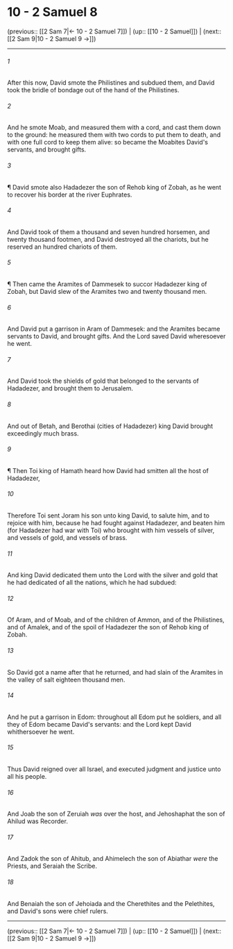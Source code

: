 # 10 - 2 Samuel 8

(previous:: [[2 Sam 7|← 10 - 2 Samuel 7]]) | (up:: [[10 - 2 Samuel]]) | (next:: [[2 Sam 9|10 - 2 Samuel 9 →]])

***


###### 1 
After this now, David smote the Philistines and subdued them, and David took the bridle of bondage out of the hand of the Philistines. 

###### 2 
And he smote Moab, and measured them with a cord, and cast them down to the ground: he measured them with two cords to put them to death, and with one full cord to keep them alive: so became the Moabites David's servants, and brought gifts. 

###### 3 
¶ David smote also Hadadezer the son of Rehob king of Zobah, as he went to recover his border at the river Euphrates. 

###### 4 
And David took of them a thousand and seven hundred horsemen, and twenty thousand footmen, and David destroyed all the chariots, but he reserved an hundred chariots of them. 

###### 5 
¶ Then came the Aramites of Dammesek to succor Hadadezer king of Zobah, but David slew of the Aramites two and twenty thousand men. 

###### 6 
And David put a garrison in Aram of Dammesek: and the Aramites became servants to David, and brought gifts. And the Lord saved David wheresoever he went. 

###### 7 
And David took the shields of gold that belonged to the servants of Hadadezer, and brought them to Jerusalem. 

###### 8 
And out of Betah, and Berothai (cities of Hadadezer) king David brought exceedingly much brass. 

###### 9 
¶ Then Toi king of Hamath heard how David had smitten all the host of Hadadezer, 

###### 10 
Therefore Toi sent Joram his son unto king David, to salute him, and to rejoice with him, because he had fought against Hadadezer, and beaten him (for Hadadezer had war with Toi) who brought with him vessels of silver, and vessels of gold, and vessels of brass. 

###### 11 
And king David dedicated them unto the Lord with the silver and gold that he had dedicated of all the nations, which he had subdued: 

###### 12 
Of Aram, and of Moab, and of the children of Ammon, and of the Philistines, and of Amalek, and of the spoil of Hadadezer the son of Rehob king of Zobah. 

###### 13 
So David got a name after that he returned, and had slain of the Aramites in the valley of salt eighteen thousand men. 

###### 14 
And he put a garrison in Edom: throughout all Edom put he soldiers, and all they of Edom became David's servants: and the Lord kept David whithersoever he went. 

###### 15 
Thus David reigned over all Israel, and executed judgment and justice unto all his people. 

###### 16 
And Joab the son of Zeruiah _was_ over the host, and Jehoshaphat the son of Ahilud was Recorder. 

###### 17 
And Zadok the son of Ahitub, and Ahimelech the son of Abiathar _were_ the Priests, and Seraiah the Scribe. 

###### 18 
And Benaiah the son of Jehoiada and the Cherethites and the Pelethites, and David's sons were chief rulers.

***

(previous:: [[2 Sam 7|← 10 - 2 Samuel 7]]) | (up:: [[10 - 2 Samuel]]) | (next:: [[2 Sam 9|10 - 2 Samuel 9 →]])
